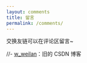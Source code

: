 ```yaml
---
layout: comments
title: 留言
permalink: /comments/
---
```


交换友链可以在评论区留言~

//- [w_weilan](https://blog.csdn.net/w_weilan)：旧的 CSDN 博客
